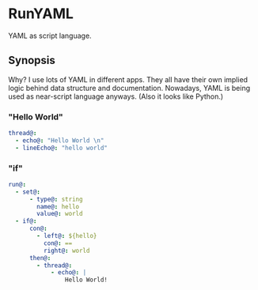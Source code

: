 # RunYAML
YAML as script language.

## Synopsis

Why? I use lots of YAML in different apps. They all have their own implied logic behind data structure and documentation. Nowadays, YAML is being used as near-script language anyways. (Also it looks like Python.)


### "Hello World"

```yaml
thread@:
  - echo@: "Hello World \n"
  - lineEcho@: "hello world"
```

### "if"

```yaml
run@:
  - set@:
      - type@: string
        name@: hello
        value@: world
  - if@:
      con@:
        - left@: ${hello}
          con@: ==
          right@: world
      then@:
        - thread@:
            - echo@: |
                Hello World! 
```
